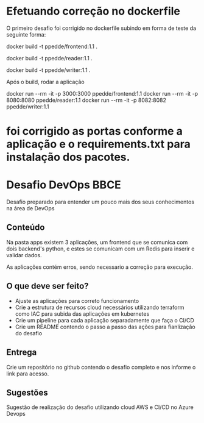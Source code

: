 # Efetuando correção no dockerfile 

O primeiro desafio foi corrigido no dockerfile subindo em forma de teste da seguinte forma:

docker build -t ppedde/frontend:1.1 .

docker build -t ppedde/reader:1.1 .

docker build -t ppedde/writer:1.1 .

Após o build, rodar a aplicação

docker run --rm -it -p 3000:3000 ppedde/frontend:1.1 
docker run --rm -it -p 8080:8080 ppedde/reader:1.1
docker run --rm -it -p 8082:8082 ppedde/writer:1.1 

foi corrigido as portas conforme a aplicação e o requirements.txt para instalação dos pacotes.
===================================================================================================
# Desafio DevOps BBCE

Desafio preparado para entender um pouco mais dos seus conhecimentos na área de DevOps

## Conteúdo
Na pasta apps existem 3 aplicações, um frontend que se comunica com dois backend's python, e estes se comunicam com um Redis para inserir e validar dados. 

As aplicações contém erros, sendo necessario a correção para execução.

## O que deve ser feito?
  
- Ajuste as aplicações para correto funcionamento
- Crie a estrutura de recursos cloud necessários utilizando terraform como IAC para subida das aplicações em kubernetes
- Crie um pipeline para cada aplicação separadamente que faça o CI/CD
- Crie um README contendo o passo a passo das ações para fianlização do desafio

## Entrega
Crie um repositório no github contendo o desafio completo e nos informe o link para acesso.

## Sugestões
  
Sugestão de realização do desafio utilizando cloud AWS e CI/CD no Azure Devops
